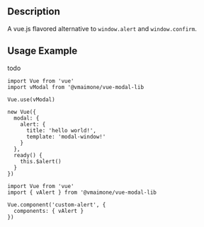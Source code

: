 ## Description
A vue.js flavored alternative to `window.alert` and `window.confirm`.

## Usage Example
todo
```
import Vue from 'vue'
import vModal from '@vmaimone/vue-modal-lib

Vue.use(vModal)

new Vue({
  modal: {
    alert: {
      title: 'hello world!',
      template: 'modal-window!'
    }
  },
  ready() {
    this.$alert()
  }
})

```

```
import Vue from 'vue'
import { vAlert } from '@vmaimone/vue-modal-lib

Vue.component('custom-alert', {
  components: { vAlert }
})

```